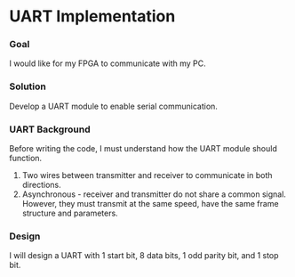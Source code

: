# UART Implementation

### Goal
I would like for my FPGA to communicate with my PC. 

### Solution
Develop a UART module to enable serial communication.

### UART Background
Before writing the code, I must understand how the UART module should function.

1. Two wires between transmitter and receiver to communicate in both directions.
2. Asynchronous - receiver and transmitter do not share a common signal. However, they must transmit at the same speed, have the same frame structure and parameters.

### Design
I will design a UART with 1 start bit, 8 data bits, 1 odd parity bit, and 1 stop bit.
